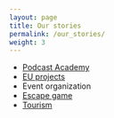 ```yaml
---
layout: page
title: Our stories
permalink: /our_stories/
weight: 3
---
```


* [Podcast Academy](/ourStoriesPages/podcastAcademy.html)
* [EU projects](/ourStoriesPages/EUprojects.html)
* Event organization
* [Escape game](/ourStoriesPages/escapeTown.html)
* [Tourism](/ourStoriesPages/tourism.html)
